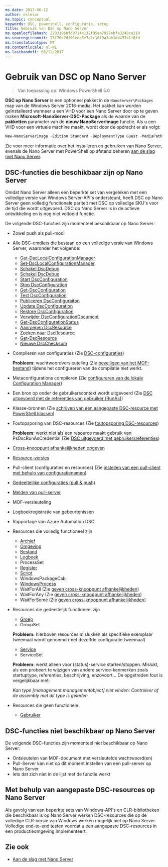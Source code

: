 ```yaml
---
ms.date: 2017-06-12
author: eslesar
ms.topic: conceptual
keywords: DSC, powershell, configuratie, setup
title: Gebruik van DSC op Nano Server
ms.openlocfilehash: 2233106bfd07144132f95ea7957ebfa3248ca219
ms.sourcegitcommit: 75f70c7df01eea5e7a2c16f9a3ab1dd437a1f8fd
ms.translationtype: MT
ms.contentlocale: nl-NL
ms.lasthandoff: 06/12/2017
---
```

# <a name="using-dsc-on-nano-server"></a>Gebruik van DSC op Nano Server

> Van toepassing op: Windows PowerShell 5.0

**DSC op Nano Server** is een optioneel pakket in de `NanoServer\Packages` map van de Windows Server 2016-media. Het pakket kan worden geïnstalleerd wanneer u een VHD voor een Nano Server door op te geven maken **Microsoft-NanoServer-DSC-Package** als de waarde van de **pakketten** parameter van de **nieuw NanoServerImage**  functie. Als u een VHD voor een virtuele machine maakt, wordt door de opdracht er als volgt:

```powershell
New-NanoServerImage -Edition Standard -DeploymentType Guest -MediaPath f:\ -BasePath .\Base -TargetPath .\Nano1\Nano.vhd -ComputerName Nano1 -Packages Microsoft-NanoServer-DSC-Package
```

Zie voor meer informatie over het installeren en gebruiken van Nano Server, evenals de Nano Server met PowerShell op afstand beheren [aan de slag met Nano Server](https://technet.microsoft.com/en-us/library/mt126167.aspx).


## <a name="dsc-features-available-on-nano-server"></a>DSC-functies die beschikbaar zijn op Nano Server

 Omdat Nano Server alleen een beperkte set van vergeleken met een volledige versie van Windows Server-API's ondersteunt, heeft DSC op Nano Server geen volledig functionele pariteit met DSC op volledige SKU's voor de tijd die wordt uitgevoerd. DSC op Nano Server is in de actieve ontwikkeling en is nog niet voltooid functie.
 
 De volgende DSC-functies zijn momenteel beschikbaar op Nano Server: 


* Zowel push als pull-modi

* Alle DSC-cmdlets die bestaan op een volledige versie van Windows Server, waaronder het volgende: 
  * [Get-DscLocalConfigurationManager](https://technet.microsoft.com/en-us/library/dn407378.aspx)
  * [Set-DscLocalConfigurationManager](https://technet.microsoft.com/en-us/library/dn521621.aspx)   
  * [Schakel DscDebug](https://technet.microsoft.com/en-us/library/mt517870.aspx)
  * [Schakel DscDebug](https://technet.microsoft.com/en-us/library/mt517872.aspx)       
  * [Start DscConfiguration](https://technet.microsoft.com/en-us/library/dn521623.aspx)
  * [Stop DscConfiguration](https://technet.microsoft.com/en-us/library/mt143542.aspx)
  * [Get-DscConfiguration](https://technet.microsoft.com/en-us/library/dn407379.aspx)
  * [Test DscConfiguration](https://technet.microsoft.com/en-us/library/dn407382.aspx)      
  * [Publiceren DscConfiguraiton](https://technet.microsoft.com/en-us/library/mt517875.aspx) 
  * [Update DscConfiguration](https://technet.microsoft.com/en-us/library/mt143541.aspx)
  * [Restore DscConfiguration](https://technet.microsoft.com/en-us/library/dn407383.aspx)
  * [Verwijder DscConfigurationDocument](https://technet.microsoft.com/en-us/library/mt143544.aspx)
  * [Get-DscConfigurationStatus](https://technet.microsoft.com/en-us/library/mt517868.aspx)
  * [Aanroepen DscResource](https://technet.microsoft.com/en-us/library/mt517869.aspx)
  * [Zoeken naar DscResource](https://technet.microsoft.com/en-us/library/mt517874.aspx)
  * [Get-DscResource](https://technet.microsoft.com/en-us/library/dn521625.aspx)
  * [Nieuwe DscChecksum](https://technet.microsoft.com/en-us/library/dn521622.aspx)    

* Compileren van configuraties (Zie [DSC-configuraties](configurations.md))

  **Probleem:** wachtwoordversleuteling (Zie [beveiligen van het MOF-bestand](securemof.md)) tijdens het configureren van de compilatie niet werkt.

* Metaconfigurations compileren (Zie [configureren van de lokale Configuration Manager](metaConfig.md))

* Een bron op onder de gebruikerscontext wordt uitgevoerd (Zie [DSC uitgevoerd met de referenties van gebruiker (RunAs)](runAsUser.md))

* Klasse-bronnen (Zie [schrijven van een aangepaste DSC-resource met PowerShell klassen](authoringResourceClass.md))

* Foutopsporing van DSC-resources (Zie [foutopsporing DSC-resources](debugresource.md))
  
  **Probleem:** werkt niet als een resource maakt gebruik van PsDscRunAsCredential (Zie [DSC uitgevoerd met gebruikersreferenties](runAsUser.md))

* [Cross-knooppunt afhankelijkheden opgeven](crossNodeDependencies.md) 

* [Resource-versies](sxsResource.md)

* Pull-client (configuraties en resources) (Zie [instellen van een pull-client met behulp van configuratienamen](pullClientConfigNames.md))

* [Gedeeltelijke configuraties (pull & push)](partialConfigs.md)

* [Melden van pull-server](reportServer.md) 

* MOF-versleuteling

* Logboekregistratie van gebeurtenissen

* Rapportage van Azure Automation DSC

* Resources die volledig functioneel zijn
  * [Archief](archiveResource.md)
  * [Omgeving](environmentResource.md)
  * [Bestand](fileResource.md)
  * [Logboek](logResource.md)
  * ProcessSet
  * [Register](registryResource.md)
  * [Script](scriptResource.md)
  * WindowsPackageCab
  * [WindowsProcess](windowsProcessResource.md)
  * WaitForAll (Zie [geven cross-knooppunt afhankelijkheden](crossNodeDependencies.md))
  * WaitForAny (Zie [geven cross-knooppunt afhankelijkheden](crossNodeDependencies.md))
  * WaitForSome (Zie [geven cross-knooppunt afhankelijkheden](crossNodeDependencies.md))

* Resources die gedeeltelijk functioneel zijn
  * [Groep](groupResource.md)
  * GroupSet
  
  **Probleem:** hierboven resources mislukken als specifieke exemplaar tweemaal wordt genoemd (met dezelfde configuratie tweemaal)
  
  * [Service](serviceResource.md)
  * ServiceSet
  
  **Probleem:** werkt alleen voor (status)-service starten/stoppen. Mislukt, als een probeert te wijzigen van andere service-kenmerken zoals startuptype, referenties, beschrijving, enzovoort... De opgetreden fout is vergelijkbaar met:
  
  *Kan type [management.managementobject] niet vinden: Controleer of de assembly met dit type is geladen.*
  
* Resources die geen functionele
  * [Gebruiker](userResource.md)
  

## <a name="dsc-features-not-available-on-nano-server"></a>DSC-functies niet beschikbaar op Nano Server

De volgende DSC-functies zijn momenteel niet beschikbaar op Nano Server:

* Ontsleutelen van MOF-document met versleutelde wachtwoord(en) 
* Pull-Server kan niet op dit moment instellen van een pull-server op Nano Server
* Iets dat zich niet in de lijst met de functie werkt

## <a name="using-custom-dsc-resources-on-nano-server"></a>Met behulp van aangepaste DSC-resources op Nano Server
 
Als gevolg van een beperkte sets van Windows-API's en CLR-bibliotheken die beschikbaar is op Nano Server werken DSC-resources die op de volledige CLR-versie van Windows werken mogelijk niet op Nano Server. Volledige end-to-end testen voordat u een aangepaste DSC-resources in een productieomgeving implementeert.

## <a name="see-also"></a>Zie ook
- [Aan de slag met Nano Server](https://technet.microsoft.com/en-us/library/mt126167.aspx)

